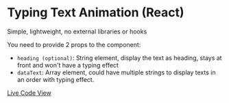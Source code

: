 # Typing Text Animation (React)

Simple, lightweight, no external libraries or hooks  

You need to provide 2 props to the component:  
- `heading (optional)`: String element, display the text as heading, stays at front and won't have a typing effect
- `dataText`: Array element, could have multiple strings to display texts in an order with typing effect.

[Live Code View](https://codesandbox.io/s/text-typer-effect-react-7rxjhz?file=/src/App.js)
